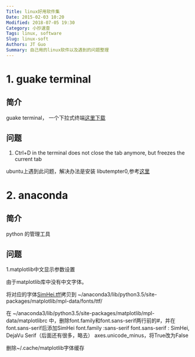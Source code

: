 ```yaml
---
Title: linux好用软件集
Date: 2015-02-03 10:20
Modified: 2018-07-05 19:30
Category: 小抄速查
Tags: linux, software
Slug: linux-soft
Authors: JT Guo
Summary: 自己用的linux软件以及遇到的问题整理
---
```

# 1. guake terminal

## 简介

guake terminal， 一个下拉式终端[这里下载](https://github.com/Guake/guake)

## 问题

1. Ctrl+D in the terminal does not close the tab anymore, but freezes the current tab

ubuntu上遇到此问题，解决办法是安装 libutempter0,参考[这里](https://github.com/Guake/guake/issues/1198)

# 2. anaconda

## 简介

python 的管理工具

## 问题

1.matplotlib中文显示参数设置

由于matplotlib库中没有中文字体。

将对应的字体[SimHei.tff](https://github.com/StellarCN/scp_zh/blob/master/fonts/SimHei.ttf)拷贝到
~/anaconda3/lib/python3.5/site-packages/matplotlib/mpl-data/fonts/ttf/

在 ~/anaconda3/lib/python3.5/site-packages/matplotlib/mpl-data/matplotlibrc 中，删除font.family和font.sans-serif两行前的#，并在font.sans-serif后添加SimHei
font.family          :sans-serif
font.sans-serif     : SimHei, DejaVu Serif（后面还有很多，略去）
axes.unicode_minus，将True改为False

删除~/.cache/matplotlib字体缓存